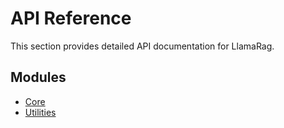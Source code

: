 # API Reference

This section provides detailed API documentation for LlamaRag.

## Modules

- [Core](core.md)
- [Utilities](utilities.md)
